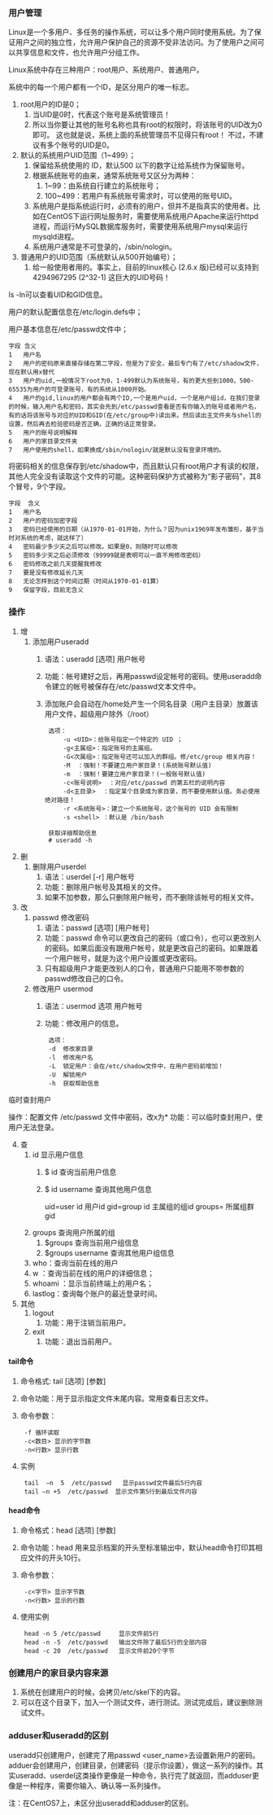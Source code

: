 ### 用户管理 ###
Linux是一个多用户、多任务的操作系统，可以让多个用户同时使用系统。为了保证用户之间的独立性，允许用户保护自己的资源不受非法访问。为了使用户之间可以共享信息和文件，也允许用户分组工作。

Linux系统中存在三种用户：root用户、系统用户、普通用户。 

系统中的每一个用户都有一个ID，是区分用户的唯一标志。

1. root用户的ID是0；
	1. 当UID是0时，代表这个账号是系统管理员！ 
	2. 所以当你要让其他的账号名称也具有root的权限时，将该账号的UID改为0 即可。 这也就是说，系统上面的系统管理员不见得只有root！ 不过，不建议有多个账号的UID是0。
2. 默认的系统用户UID范围（1~499）；
	1. 保留给系统使用的 ID，默认500 以下的数字让给系统作为保留账号。
	2. 根据系统账号的由来，通常系统账号又区分为两种：
		1. 1~99：由系统自行建立的系统账号；
		2. 100~499：若用户有系统账号需求时，可以使用的账号UID。
	3. 系统用户是指系统运行时，必须有的用户，但并不是指真实的使用者。比如在CentOS下运行网址服务时，需要使用系统用户Apache来运行httpd进程，而运行MySQL数据库服务时，需要使用系统用户mysql来运行mysqld进程。
	4. 系统用户通常是不可登录的，/sbin/nologin。
3. 普通用户的UID范围（系统默认从500开始编号）；
	1. 给一般使用者用的。事实上，目前的linux核心 (2.6.x 版)已经可以支持到 4294967295 (2^32-1) 这巨大的UID号码！ 

ls -ln可以查看UID和GID信息。

用户的默认配置信息在/etc/login.defs中；

用户基本信息在/etc/passwd文件中；

	字段 含义
	1	用户名
	2	用户的密码原来直接存储在第二字段，但是为了安全，最后专门有了/etc/shadow文件，现在默认用x替代
	3	用户的uid,一般情况下root为0，1-499默认为系统账号，有的更大些到1000，500-65535为用户的可登录账号，有的系统从1000开始。
	4	用户的gid,linux的用户都会有两个ID,一个是用户uid，一个是用户组id，在我们登录的时候，输入用户名和密码，其实会先到/etc/passwd查看是否有你输入的账号或者用户名，有的话将该账号与对应的UID和GID(在/etc/group中)读出来。然后读出主文件夹与shell的设置，然后再去检验密码是否正确，正确的话正常登录。
	5	用户的账号说明解释
	6	用户的家目录文件夹
	7	用户使用的shell，如果换成/sbin/nologin/就是默认没有登录环境的。

将密码相关的信息保存到/etc/shadow中，而且默认只有root用户才有读的权限，其他人完全没有读取这个文件的可能。这种密码保护方式被称为“影子密码”，其8个冒号，9个字段。

	字段	含义
	1	用户名
	2	用户的密码加密字段
	3	密码已经使用的日期（从1970-01-01开始，为什么？因为unix1969年发布雏形，基于当时对系统的考虑，就这样了）
	4	密码最少多少天之后可以修改。如果是0，则随时可以修改
	5	密码多少天之后必须修改（99999就是表明可以一直不用修改密码）
	6	密码修改之前几天提醒我修改
	7	要是没有修改延长几天
	8	无论怎样到这个时间过期（时间从1970-01-01算）
	9	保留字段，目前无含义


### 操作 ###
1. 增
	1. 添加用户useradd
		1. 语法：useradd  [选项]  用户帐号
		2. 功能：帐号建好之后，再用passwd设定帐号的密码。使用useradd命令建立的帐号被保存在/etc/passwd文本文件中。
		3. 添加账户会自动在/home处产生一个同名目录（用户主目录）放置该用户文件，超级用户除外（/root）


				选项：
					-u <UID>：给账号指定一个特定的 UID ； 
					-g<主属组>：指定账号的主属组。 
					-G<次属组>：指定账号还可以加入的群组。修/etc/group 相关内容！ 
					-M  ：强制！不要建立用户家目录！(系统账号默认值)
					-m  ：强制！要建立用户家目录！(一般账号默认值) 
					-c<账号说明>  ：对应/etc/passwd 的第五栏的说明内容
					-d<主目录>  ：指定某个目录成为家目录，而不要使用默认值。务必使用绝对路径！ 
					-r <系统账号>：建立一个系统账号，这个账号的 UID 会有限制 
					-s <shell> ：默认是 /bin/bash 
				
				获取详细帮助信息
				# useradd -h 
2. 删
	1. 删除用户userdel 
		1. 语法：userdel  [-r]  用户帐号
		2. 功能：删除用户帐号及其相关的文件。
		3. 如果不加参数，那么只删除用户帐号，而不删除该帐号的相关文件。
3. 改
	1. passwd 修改密码
		1. 语法：passwd  [选项]  [用户帐号]
		2. 功能：passwd 命令可以更改自己的密码（或口令），也可以更改别人的密码。如果后面没有跟用户帐号，就是更改自己的密码。如果跟着一个用户帐号，就是为这个用户设置或更改密码。
		3. 只有超级用户才能更改别人的口令，普通用户只能用不带参数的passwd修改自己的口令。
	2. 修改用户 usermod
		1. 语法：usermod  选项  用户帐号
		2. 功能：修改用户的信息。
				
				选项：
				-d	修改家目录
				-l  修改用户名
				-L	锁定用户：会在/etc/shadow文件中，在用户密码前增加！
				-U	解锁用户
				-h	获取帮助信息

临时查封用户

操作：配置文件 /etc/passwd 文件中密码，改x为*
功能：可以临时查封用户，使用户无法登录。


4. 查
	1. id 显示用户信息
		1.  $ id 查询当前用户信息
		2.  $ id username 查询其他用户信息

			uid=user id    用户id
			gid=group id   主属组的组id
			groups= 所属组群gid
	2. groups  查询用户所属的组
		1. $groups 查询当前用户组信息
		2. $groups username 查询其他用户组信息
	1. who：查询当前在线的用户
	2. w ：查询当前在线的用户的详细信息；
	3. whoami ：显示当前终端上的用户名；
	4. lastlog：查询每个账户的最近登录时间。
5. 其他
	1. logout
		1. 功能：用于注销当前用户。
	2. exit
		1. 功能：退出当前用户。

#### tail命令 ####
1. 命令格式:	tail [选项] [参数]   
2. 命令功能：用于显示指定文件末尾内容。常用查看日志文件。
3. 命令参数：

		-f 循环读取
		-c<数目> 显示的字节数
		-n<行数> 显示行数
4. 实例
	
		tail  –n  5  /etc/passwd   显示passwd文件最后5行内容
		tail –n +5  /etc/passwd  显示文件第5行到最后文件内容


#### head命令 ####
1. 命令格式：head [选项] [参数]
2. 命令功能：head 用来显示档案的开头至标准输出中，默认head命令打印其相应文件的开头10行。 
3. 命令参数：

		-c<字节> 显示字节数
		-n<行数> 显示的行数
4. 使用实例

		head -n 5 /etc/passwd     显示文件前5行
		head -n -5  /etc/passwd   输出文件除了最后5行的全部内容
		head -c 20  /etc/passwd   显示文件前20个字节 

### 创建用户的家目录内容来源 ###
1. 系统在创建用户的时候，会拷贝/etc/skel下的内容。
2. 可以在这个目录下，加入一个测试文件，进行测试。测试完成后，建议删除测试文件。

### adduser和useradd的区别 ###

useradd只创建用户，创建完了用passwd <user_name>去设置新用户的密码。adduer会创建用户，创建目录，创建密码（提示你设置），做这一系列的操作。其实useradd、userdel这类操作更像是一种命令，执行完了就返回，而adduser更像是一种程序，需要你输入、确认等一系列操作。

注：在CentOS7上，未区分出useradd和adduser的区别。
